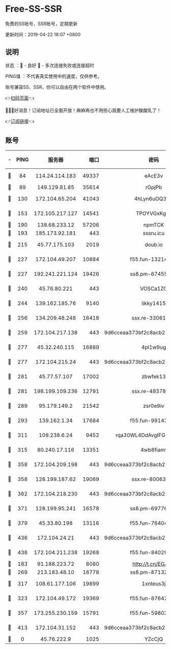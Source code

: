 # Free-SS-SSR

免费的SS账号、SSR账号，定期更新

更新时间：2019-04-22 18:07 +0800

## 说明

状态     ：🙂 - 良好 🙁 - 多次连接失败或连接超时

PING值   ：不代表真实使用中的速度，仅供参考。

账号兼容SS、SSR，你可以自由在两个软件中使用。

👉[扫码页面](https://liesauer.github.io/Free-SS-SSR/)👈

🎉🎉🎉好消息！订阅地址已全面开放！麻麻再也不用担心我要人工维护酸酸乳了！

👉[订阅链接](https://www.liesauer.net/yogurt/subscribe?ACCESS_TOKEN=DAYxR3mMaZAsaqUb)👈

## 账号

|-|PING|服务器|端口|密码|加密方式|区域|
|:----:|:----:|:-----:|-----:|:----:|:----:|:----:|
|🙂|84|114.24.114.183|49337|eAcE3v|chacha20-ietf|TW|
|🙂|89|149.129.81.85|35614|rGpjPb|rc4-md5|CN|
|🙂|130|172.104.65.204|41043|4hLyn6uOQ3hU|aes-256-cfb|JP|
|🙂|153|172.105.217.127|14541|TPOYVGxKglpi|aes-256-cfb|JP|
|🙂|190|138.68.233.12|57206|npmTCK|rc4-md5|US|
|🙂|193|185.173.92.181|443|sssru.icu|rc4-md5|RU|
|🙂|215|45.77.175.103|2019|doub.io|aes-128-ctr|SG|
|🙂|227|172.104.49.207|10884|f55.fun-13214951|aes-256-cfb|SG|
|🙂|227|192.241.221.124|19426|ss8.pm-67455656|aes-256-cfb|US|
|🙂|240|45.76.80.221|443|VOSCa1ZG|aes-256-cfb|DE|
|🙂|244|139.162.185.76|9140|likky1415|aes-256-cfb|DE|
|🙂|256|134.209.48.248|16418|ssx.re-33061012|aes-256-cfb|US|
|🙂|259|172.104.217.138|443|9d6cceaa373bf2c8acb22e60b6a58be6|aes-256-cfb|US|
|🙂|277|45.32.240.115|16889|4pl1w9ug|aes-256-cfb|AU|
|🙂|277|172.104.215.24|443|9d6cceaa373bf2c8acb22e60b6a58be6|aes-256-cfb|US|
|🙂|281|45.77.57.107|17002|zbwfek13|aes-256-cfb|GB|
|🙂|281|198.199.109.236|12791|ssx.re-49378224|aes-256-cfb|US|
|🙂|289|95.179.149.2|21542|zsr0e9iv|aes-256-cfb|NL|
|🙂|293|139.162.1.34|17684|f55.fun-99143275|aes-256-cfb|SG|
|🙂|311|109.238.6.24|9452|rqa30WL4DdAvgIFG6Fs3znzTa|aes-256-cfb|FR|
|🙂|315|80.240.17.116|13351|4wb8fiamf|aes-256-cfb|DE|
|🙂|358|172.104.209.198|443|9d6cceaa373bf2c8acb22e60b6a58be6|aes-256-cfb|US|
|🙂|358|128.199.187.62|19069|ssx.re-80063922|aes-256-cfb|SG|
|🙂|362|172.104.218.230|443|9d6cceaa373bf2c8acb22e60b6a58be6|aes-256-cfb|US|
|🙂|371|128.199.95.241|16578|ss8.pm-69776510|aes-256-cfb|SG|
|🙂|379|45.33.80.198|13116|f55.fun-76404127|aes-256-cfb|US|
|🙂|436|172.104.24.21|443|9d6cceaa373bf2c8acb22e60b6a58be6|aes-256-cfb|US|
|🙂|438|172.104.211.238|19268|f55.fun-84029225|aes-256-cfb|US|
|🙂|183|91.188.223.72|8080|http://t.cn/EGJIyrl|rc4-md5|RU|
|🙂|269|213.183.48.10|18778|ss8.pm-87132354|rc4-md5|RU|
|🙂|317|108.61.177.106|19899|1xnteus3j|aes-256-cfb|FR|
|🙂|323|172.104.49.172|19369|f55.fun-87642151|aes-256-cfb|SG|
|🙁|357|173.255.230.159|15791|f55.fun-59803167|aes-256-cfb|US|
|🙁|413|172.104.31.152|443|9d6cceaa373bf2c8acb22e60b6a58be6|aes-256-cfb|US|
|🙁|0|45.76.222.9|1025|YZcCjQ|rc4-md5|JP|

